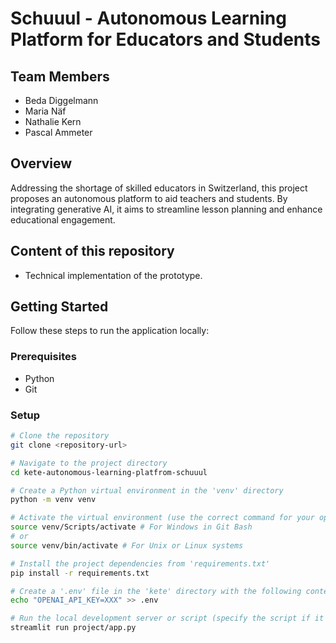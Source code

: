 # Schuuul - Autonomous Learning Platform for Educators and Students

## Team Members

- Beda Diggelmann
- Maria Näf
- Nathalie Kern
- Pascal Ammeter

## Overview

Addressing the shortage of skilled educators in Switzerland, this project proposes an autonomous platform to aid teachers and students. By integrating generative AI, it aims to streamline lesson planning and enhance educational engagement.

## Content of this repository

- Technical implementation of the prototype.

## Getting Started

Follow these steps to run the application locally:

### Prerequisites

- Python
- Git

### Setup

```bash
# Clone the repository
git clone <repository-url>

# Navigate to the project directory
cd kete-autonomous-learning-platfrom-schuuul

# Create a Python virtual environment in the 'venv' directory
python -m venv venv

# Activate the virtual environment (use the correct command for your operating system)
source venv/Scripts/activate # For Windows in Git Bash
# or
source venv/bin/activate # For Unix or Linux systems

# Install the project dependencies from 'requirements.txt'
pip install -r requirements.txt

# Create a '.env' file in the 'kete' directory with the following content
echo "OPENAI_API_KEY=XXX" >> .env

# Run the local development server or script (specify the script if it's not 'app.py')
streamlit run project/app.py
```
